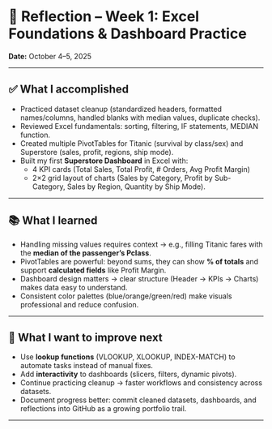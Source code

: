 # 📘 Reflection – Week 1: Excel Foundations & Dashboard Practice  
**Date:** October 4–5, 2025  

---

## ✅ What I accomplished
- Practiced dataset cleanup (standardized headers, formatted names/columns, handled blanks with median values, duplicate checks).  
- Reviewed Excel fundamentals: sorting, filtering, IF statements, MEDIAN function.  
- Created multiple PivotTables for Titanic (survival by class/sex) and Superstore (sales, profit, regions, ship mode).  
- Built my first **Superstore Dashboard** in Excel with:  
  - 4 KPI cards (Total Sales, Total Profit, # Orders, Avg Profit Margin)  
  - 2×2 grid layout of charts (Sales by Category, Profit by Sub-Category, Sales by Region, Quantity by Ship Mode).  

---

## 📚 What I learned
- Handling missing values requires context → e.g., filling Titanic fares with the **median of the passenger’s Pclass**.  
- PivotTables are powerful: beyond sums, they can show **% of totals** and support **calculated fields** like Profit Margin.  
- Dashboard design matters → clear structure (Header → KPIs → Charts) makes data easy to understand.  
- Consistent color palettes (blue/orange/green/red) make visuals professional and reduce confusion.  

---

## 🎯 What I want to improve next
- Use **lookup functions** (VLOOKUP, XLOOKUP, INDEX-MATCH) to automate tasks instead of manual fixes.  
- Add **interactivity** to dashboards (slicers, filters, dynamic pivots).  
- Continue practicing cleanup → faster workflows and consistency across datasets.  
- Document progress better: commit cleaned datasets, dashboards, and reflections into GitHub as a growing portfolio trail.  

---
